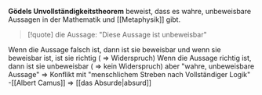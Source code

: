 **Gödels Unvollständigkeitstheorem** beweist, dass es wahre, unbeweisbare Aussagen in der Mathematik und [[Metaphysik]] gibt.
>[!quote] die Aussage:
>"Diese Aussage ist unbeweisbar"

Wenn die Aussage falsch ist, dann ist sie beweisbar und wenn sie beweisbar ist, ist sie richtig 
( ⇒ Widerspruch)
Wenn die Aussage richtig ist, dann ist sie unbeweisbar ( ⇒ kein Widerspruch) aber "wahre, unbeweisbare Aussage" ⇒ Konflikt mit "menschlichem Streben nach Vollständiger Logik" -[[Albert Camus]] ⇒ [[das Absurde|absurd]]
